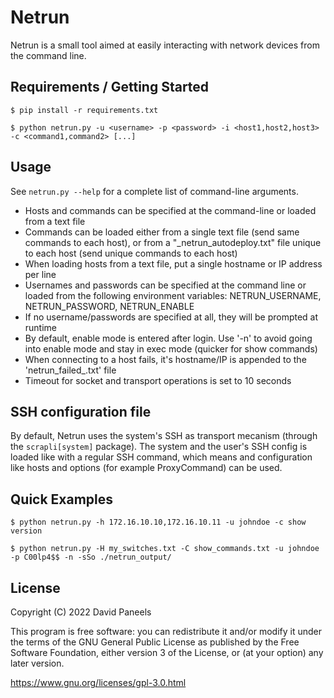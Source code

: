 # Netrun

Netrun is a small tool aimed at easily interacting with network devices from the command line.


## Requirements / Getting Started

```shell
$ pip install -r requirements.txt
```

```shell
$ python netrun.py -u <username> -p <password> -i <host1,host2,host3> -c <command1,command2> [...]
```


## Usage

See ```netrun.py --help``` for a complete list of command-line arguments.

- Hosts and commands can be specified at the command-line or loaded from a text file
- Commands can be loaded either from a single text file (send same commands to each host), or from a "<host>_netrun_autodeploy.txt" file unique to each host (send unique commands to each host)
- When loading hosts from a text file, put a single hostname or IP address per line
- Usernames and passwords can be specified at the command line or loaded from the following environment variables: NETRUN_USERNAME, NETRUN_PASSWORD, NETRUN_ENABLE
- If no username/passwords are specified at all, they will be prompted at runtime
- By default, enable mode is entered after login. Use '-n' to avoid going into enable mode and stay in exec mode (quicker for show commands)
- When connecting to a host fails, it's hostname/IP is appended to the 'netrun_failed_<date-time>.txt' file
- Timeout for socket and transport operations is set to 10 seconds


## SSH configuration file

By default, Netrun uses the system's SSH as transport mecanism (through the `scrapli[system]` package). The system and the user's SSH config is loaded like with a regular SSH command, which means and configuration like hosts and options (for example ProxyCommand) can be used.


## Quick Examples

```shell
$ python netrun.py -h 172.16.10.10,172.16.10.11 -u johndoe -c show version

$ python netrun.py -H my_switches.txt -C show_commands.txt -u johndoe -p C00lp4$$ -n -sSo ./netrun_output/
```


## License

Copyright (C) 2022 David Paneels

This program is free software: you can redistribute it and/or modify
it under the terms of the GNU General Public License as published by
the Free Software Foundation, either version 3 of the License, or
(at your option) any later version.

https://www.gnu.org/licenses/gpl-3.0.html
